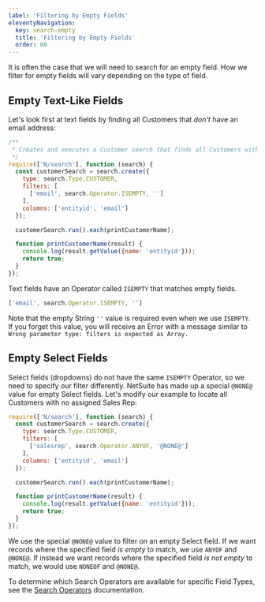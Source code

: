 ```yaml
---
label: 'Filtering by Empty Fields'
eleventyNavigation:
  key: search-empty
  title: 'Filtering by Empty Fields'
  order: 60
---
```


It is often the case that we will need to search for an empty field. How we filter for empty fields will vary 
depending on the type of field.

## Empty Text-Like Fields

Let's look first at text fields by finding all Customers that _don't_ have an email address:

```javascript
/**
 * Creates and executes a Customer search that finds all Customers with no email
 */
require(['N/search'], function (search) {
  const customerSearch = search.create({
    type: search.Type.CUSTOMER,
    filters: [
      ['email', search.Operator.ISEMPTY, '']
    ],
    columns: ['entityid', 'email']
  });

  customerSearch.run().each(printCustomerName);

  function printCustomerName(result) {
    console.log(result.getValue({name: 'entityid'}));
    return true;
  }
});
```

Text fields have an Operator called `ISEMPTY` that matches empty fields.

```javascript
['email', search.Operator.ISEMPTY, '']
```

Note that the empty String `''` value is required even when we use `ISEMPTY`. If you forget this value, you will 
receive an Error with a message similar to `Wrong parameter type: filters is expected as Array.`

## Empty Select Fields

Select fields (dropdowns) do not have the same `ISEMPTY` Operator, so we need to specify our filter differently. 
NetSuite has made up a special `@NONE@` value for empty Select fields. Let's modify our example to locate all Customers 
with no assigned Sales Rep:

```javascript
require(['N/search'], function (search) {
  const customerSearch = search.create({
    type: search.Type.CUSTOMER,
    filters: [
      ['salesrep', search.Operator.ANYOF, '@NONE@']
    ],
    columns: ['entityid', 'email']
  });

  customerSearch.run().each(printCustomerName);

  function printCustomerName(result) {
    console.log(result.getValue({name: 'entityid'}));
    return true;
  }
});
```

We use the special `@NONE@` value to filter on an empty Select field. If we want records where the specified field 
*is empty* to match, we use `ANYOF` and `@NONE@`. If instead we want records where the specified field *is not 
empty* to match, we would use `NONEOF` and `@NONE@`.

To determine which Search Operators are available for specific Field Types, see the
[Search Operators](https://docs.oracle.com/en/cloud/saas/netsuite/ns-online-help/article_4094344956.html) documentation.

